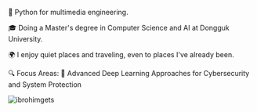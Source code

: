 🐍 Python for multimedia engineering.

🎓 Doing a Master's degree in Computer Science and AI at Dongguk University.

🌍 I enjoy quiet places and traveling, even to places I've already been.

🔍 Focus Areas: 
🔐 Advanced Deep Learning Approaches for Cybersecurity and System Protection





![ibrohimgets](https://camo.githubusercontent.com/29d2b40e090f7d450a38901ebcc540a00197fc51e9771e0e8c9c7c523177ce6f/68747470733a2f2f6769746875622d726561646d652d73746174732e76657263656c2e6170702f6170693f757365726e616d653d616e7572616768617a72612673686f775f69636f6e733d7472756526686964653d636f6e74726962732c7072732663616368655f7365636f6e64733d3836343030267468656d653d636f62616c74)
